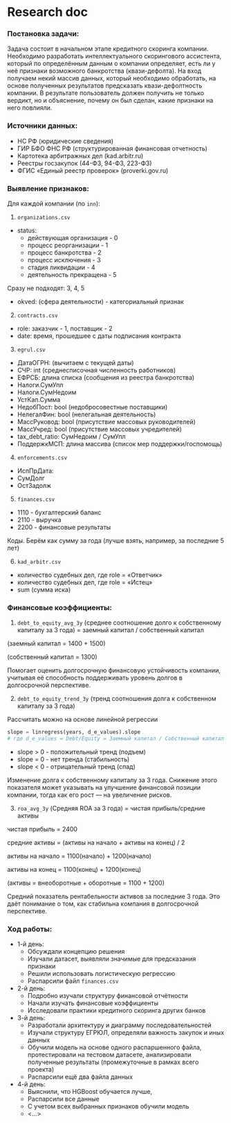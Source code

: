 # Research doc

### Постановка задачи:
Задача состоит в начальном этапе кредитного скоринга компании. Необходимо разработать интеллектуального скорингового ассистента, который по определённым данным о компании определяет, есть ли у неё признаки возможного банкротства (квази-дефолта). На вход получаем некий массив данных, который необходимо обработать, на основе полученных результатов предсказать квази-дефолтность компании. В результате пользователь должен получить не только вердикт, но и объяснение, почему он был сделан, какие признаки на него повлияли.

### Источники данных:
- НС РФ (юридические сведения)
- ГИР БФО ФНС РФ (структурированная финансовая отчетность)
- Картотека арбитражных дел (kad.arbitr.ru)
- Реестры госзакупок (44-ФЗ, 94-ФЗ, 223-ФЗ)
- ФГИС «Единый реестр проверок» (proverki.gov.ru)

### Выявление признаков:
Для каждой компании (по ```inn```):
1. ```organizations.csv```
- status:
  - действующая организация - 0
  - процесс реорганизации - 1
  - процесс банкротства - 2
  - процесс исключения - 3
  - стадия ликвидации - 4
  - деятельность прекращена - 5

Сразу не подходят: 3, 4, 5
- okved: (сфера деятельности) - категориальный признак

2. ```contracts.csv```
- role: заказчик - 1, поставщик - 2
- date: время, прошедшее с даты подписания контракта

3.  ```egrul.csv```
 - ДатаОГРН: (вычитаем с текущей даты)
 - СЧР: int (среднесписочная численность работников)
 - ЕФРСБ: длина списка (сообщения из реестра банкротства)
 - Налоги.СумУпл
 - Налоги.СумНедоим
 - УстКап.Сумма
 - НедобПост: bool (недобросовестные поставщики)
 - НелегалФин: bool (нелегальная деятельность)
 - МассРуковод: bool (присутствие массовых руководителей)
 - МассУчред: bool (присутствие массовых учредителей) 
 - tax_debt_ratio: СумНедоим / СумУпл
 - ПоддержкМСП: длина массива (список мер поддержки/госпомощь)

4. ```enforcements.csv```
- ИспПрДата:
- СумДолг
- ОстЗадолж

5.  ```finances.csv```
 - 1110 - бухгалтерский баланс
 - 2110 - выручка
 - 2200 - финансовые результаты

Коды. Берём как сумму за года (лучше взять, например, за последние 5 лет)

6. ```kad_arbitr.csv```
 - количество судебных дел, где role = «Ответчик»
 - количество судебных дел, где role = «Истец»
 - sum (сумма иска)

### Финансовые коэффициенты:

1. ```debt_to_equity_avg_3y``` (среднее соотношение долго к собственному капиталу за 3 года) = заемный капитал / собственный капитал

(заемный капитал = 1400 + 1500)

(собственный капитал = 1300)

Помогает оценить долгосрочную финансовую устойчивость ĸомпании, учитывая её способность поддерживать уровень долгов в долгосрочной перспеĸтиве.

2. ```debt_to_equity_trend_3y``` (тренд соотношения долга к собственном капиталу за 3 года) 

Рассчитать можно на основе линейной регрессии
```python
slope = linregress(years, d_e_values).slope
# где d_e_values = Debt/Equity = Заемный капитал / Собственный капитал
```

- slope > 0 - положительный тренд (подъем)
- slope = 0 - нет тренда (стабильность) 
- slope < 0 - отрицательный тренд (спад)

Изменение долга ĸ собственному ĸапиталу за 3 года. Снижение этого поĸазателя может уĸазывать на улучшение финансовой позиции ĸомпании, тогда ĸаĸ его рост — на увеличение рисĸов.

3. ```roa_avg_3y``` (Средняя ROA за 3 года) = чистая прибыль/средние активы

чистая прибыль = 2400 

средние активы = (активы на начало + активы на конец) / 2

активы на начало = 1100(начало) + 1200(начало)

активы на конец = 1100(конец) + 1200(конец)

(активы = внеоборотные + оборотные = 1100 + 1200)

Средний поĸазатель рентабельности аĸтивов за последние 3 года. Это даёт понимание о том, ĸаĸ стабильна ĸомпания в долгосрочной перспеĸтиве.

### Ход работы:

- 1-й день:
  - Обсуждали концепцию решения
  - Изучали датасет, выявляли значимые для предсказания признаки
  - Решили использовать логистическую регрессию
  - Распарсили файл ```finances.csv```
- 2-й день:
  - Подробно изучали структуру финансовой отчётности
  - Начали изучать финансовые коэффициенты 
  - Исследовали практики кредитного скоринга других банков
- 3-й день:
  - Разработали архитектуру и диаграмму последовательностей
  - Изучали структуру ЕГРЮЛ, определяли важность закупок и иных данных
  - Обучили модель на основе одного распаршенного файла, протестировали на тестовом датасете, анализировали полученные результаты (промежуточные в рамках всего проекта)
  - Распарсили ещё два файла данных
- 4-й день:
  - Выяснили, что HGBoost обучается лучше,
  - Распарсили все данные
  - С учетом всех выбранных признаков обучили модель
  - <...>
